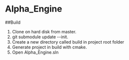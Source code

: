 # Alpha_Engine

##Build

1. Clone on hard disk from master.
2. git submodule update --init.
3. Сreate a new directory called build in project root folder
4. Generate project in build with cmake.
5. Open Alpha_Engine.sln
